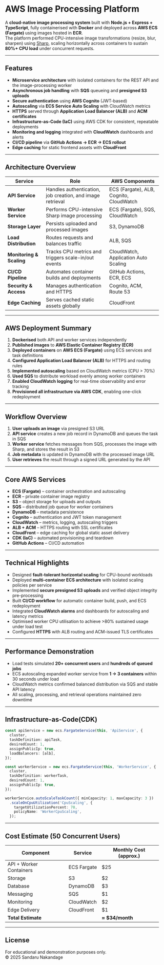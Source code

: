 # AWS Image Processing Platform

A **cloud-native image processing system** built with **Node.js + Express + TypeScript**, fully containerised with **Docker** and deployed across **AWS ECS (Fargate)** using images hosted in **ECR**.  
The platform performed CPU-intensive image transformations (resize, blur, sharpen) using [Sharp](https://sharp.pixelplumbing.com/), scaling horizontally across containers to sustain **80%+ CPU load** under concurrent requests.

---

## Features

- **Microservice architecture** with isolated containers for the REST API and the image-processing worker  
- **Asynchronous job handling** with **SQS** queueing and **presigned S3 uploads**  
- **Secure authentication** using **AWS Cognito** (JWT-based)  
- **Autoscaling** via **ECS Service Auto Scaling** with CloudWatch metrics  
- **HTTPS** served through **Application Load Balancer (ALB)** and **ACM certificates**  
- **Infrastructure-as-Code (IaC)** using AWS CDK for consistent, repeatable deployments  
- **Monitoring and logging** integrated with **CloudWatch** dashboards and alerts  
- **CI/CD pipeline** via **GitHub Actions → ECR → ECS rollout**  
- **Edge caching** for static frontend assets with **CloudFront**  

---

## Architecture Overview

| Service | Role | AWS Components |
|----------|------|----------------|
| **API Service** | Handles authentication, job creation, and image retrieval | ECS (Fargate), ALB, Cognito, CloudWatch |
| **Worker Service** | Performs CPU-intensive Sharp image processing | ECS (Fargate), SQS, CloudWatch |
| **Storage Layer** | Persists uploaded and processed images | S3, DynamoDB |
| **Load Distribution** | Routes requests and balances traffic | ALB, SQS |
| **Monitoring & Scaling** | Tracks CPU metrics and triggers scale-in/out events | CloudWatch, Application Auto Scaling |
| **CI/CD Pipeline** | Automates container builds and deployments | GitHub Actions, ECR, ECS |
| **Security & Access** | Manages authentication and HTTPS | Cognito, ACM, Route 53 |
| **Edge Caching** | Serves cached static assets globally | CloudFront |

---

## AWS Deployment Summary

1. **Dockerised** both API and worker services independently  
2. **Published images** to **AWS Elastic Container Registry (ECR)**  
3. **Deployed containers** on **AWS ECS (Fargate)** using ECS services and task definitions  
4. **Configured Application Load Balancer (ALB)** for HTTPS and routing rules  
5. **Implemented autoscaling** based on CloudWatch metrics (CPU > 70%)  
6. **Used SQS** to distribute workload evenly among worker containers  
7. **Enabled CloudWatch logging** for real-time observability and error tracking  
8. **Provisioned all infrastructure via AWS CDK**, enabling one-click redeployment  

---

## Workflow Overview

1. **User uploads an image** via presigned S3 URL  
2. **API service** creates a new job record in DynamoDB and queues the task in SQS  
3. **Worker service** fetches messages from SQS, processes the image with Sharp, and stores the result in S3  
4. **Job metadata** is updated in DynamoDB with the processed image URL  
5. **User retrieves** the result through a signed URL generated by the API  

---

## Core AWS Services

- **ECS (Fargate)** – container orchestration and autoscaling  
- **ECR** – private container image registry  
- **S3** – object storage for uploads and outputs  
- **SQS** – distributed job queue for worker containers  
- **DynamoDB** – metadata persistence  
- **Cognito** – authentication and JWT token management  
- **CloudWatch** – metrics, logging, autoscaling triggers  
- **ALB + ACM** – HTTPS routing with SSL certificates  
- **CloudFront** – edge caching for global static asset delivery  
- **CDK (IaC)** – automated provisioning and teardown  
- **GitHub Actions** – CI/CD automation  

---

## Technical Highlights

- Designed **fault-tolerant horizontal scaling** for CPU-bound workloads  
- Deployed **multi-container ECS architecture** with isolated scaling policies per service  
- Implemented **secure presigned S3 uploads** and verified object integrity pre-processing  
- Built **CI/CD workflow** for automatic container build, push, and ECS redeployment  
- Integrated **CloudWatch alarms** and dashboards for autoscaling and latency metrics  
- Optimised worker CPU utilisation to achieve >80% sustained usage under load test  
- Configured **HTTPS** with ALB routing and ACM-issued TLS certificates  

---

## Performance Demonstration

- Load tests simulated **20+ concurrent users** and **hundreds of queued jobs**  
- ECS autoscaling expanded worker service from **1 → 3 containers** within 30 seconds under load  
- CloudWatch metrics confirmed balanced distribution via SQS and stable API latency  
- All scaling, processing, and retrieval operations maintained zero downtime  

---

## Infrastructure-as-Code(CDK)

```ts
const apiService = new ecs.FargateService(this, 'ApiService', {
  cluster,
  taskDefinition: apiTask,
  desiredCount: 1,
  assignPublicIp: true,
  loadBalancers: [alb],
});

const workerService = new ecs.FargateService(this, 'WorkerService', {
  cluster,
  taskDefinition: workerTask,
  desiredCount: 1,
  assignPublicIp: true,
});

workerService.autoScaleTaskCount({ minCapacity: 1, maxCapacity: 3 })
  .scaleOnCpuUtilization('CpuScaling', {
    targetUtilizationPercent: 70,
    policyName: 'WorkerCpuScaling',
  });
```

---

## Cost Estimate (50 Concurrent Users)

| Component | Service | Monthly Cost (approx.) |
|------------|----------|------------------------|
| API + Worker Containers | ECS Fargate | \$25 |
| Storage | S3 | \$2 |
| Database | DynamoDB | \$3 |
| Messaging | SQS | \$1 |
| Monitoring | CloudWatch | \$2 |
| Edge Delivery | CloudFront | \$1 |
| **Total Estimate** |  | **≈ \$34/month** |

---

## License  
For educational and demonstration purposes only.  
© 2025 Sandaru Nakandage
